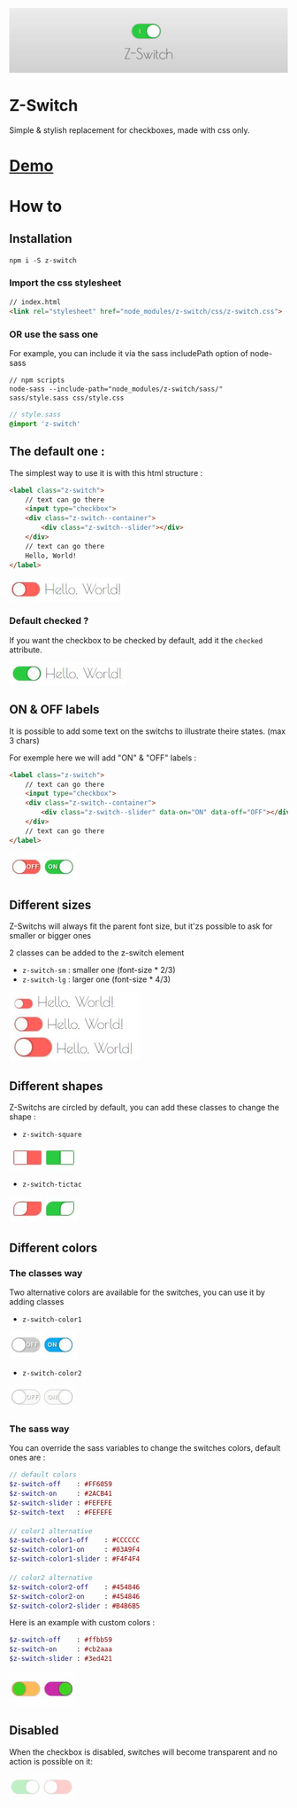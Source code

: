 ![banner](img/banner.png)

# Z-Switch
Simple & stylish replacement for checkboxes, made with css only.

# [Demo](http://blog.caradeuc.info/z-switch)


# How to

## Installation

```
npm i -S z-switch
```

### Import the css stylesheet 

``` html
// index.html
<link rel="stylesheet" href="node_modules/z-switch/css/z-switch.css">
```

### OR use the sass one

For example, you can include it via the sass includePath option of node-sass

```
// npm scripts
node-sass --include-path="node_modules/z-switch/sass/"  sass/style.sass css/style.css
```

```sass
// style.sass
@import 'z-switch'
```


## The default one : 

The simplest way to use it is with this html structure :

```html
<label class="z-switch">
    // text can go there
    <input type="checkbox">
    <div class="z-switch--container">
        <div class="z-switch--slider"></div>
    </div>
    // text can go there
    Hello, World!
</label>
```

![screenshot1](img/screenshot1.jpg)

### Default checked ? 

If you want the checkbox to be checked by default, add it the `checked` attribute.

![screenshot1bis](img/screenshot1bis.jpg)

## ON & OFF labels

It is possible to add some text on the switchs to illustrate theire states. (max 3 chars)

For exemple here we will add "ON" & "OFF" labels : 

```html
<label class="z-switch">
    // text can go there
    <input type="checkbox">
    <div class="z-switch--container">
        <div class="z-switch--slider" data-on="ON" data-off="OFF"></div>
    </div>
    // text can go there
</label>
```

![screenshot3](img/screenshot3.jpg)

## Different sizes

Z-Switchs will always fit the parent font size, but it'zs possible to ask for smaller or bigger ones

2 classes can be added to the z-switch element 

* `z-switch-sm` : smaller one (font-size * 2/3)
* `z-switch-lg` : larger one (font-size * 4/3)

![screenshot2](img/screenshot2.jpg)

## Different shapes

Z-Switchs are circled by default, you can add these classes to change the shape :

* `z-switch-square`

![screenshotSquare](img/screenshotSquare.jpg)

* `z-switch-tictac`

![screenshotTictac](img/screenshotTictac.jpg)



## Different colors


### The classes way

Two alternative colors are available for the switches, you can use it by adding classes 

* `z-switch-color1`

![screenshot4](img/screenshot4.jpg)


* `z-switch-color2`

![screenshot4bis](img/screenshot4bis.jpg)

### The sass way

You can override the sass variables to change the switches colors, default ones are : 

```sass
// default colors
$z-switch-off    : #FF6059
$z-switch-on     : #2ACB41
$z-switch-slider : #FEFEFE
$z-switch-text   : #FEFEFE

// color1 alternative
$z-switch-color1-off    : #CCCCCC
$z-switch-color1-on     : #03A9F4
$z-switch-color1-slider : #F4F4F4

// color2 alternative
$z-switch-color2-off    : #454846
$z-switch-color2-on     : #454846
$z-switch-color2-slider : #B4B6B5
```
Here is an example with custom colors :

```sass
$z-switch-off    : #ffbb59
$z-switch-on     : #cb2aaa
$z-switch-slider : #3ed421
```

![screenshot5](img/screenshot5.jpg)

## Disabled

When the checkbox is disabled, switches will become transparent and no action is possible on it:

![screenshot6](img/screenshot6.jpg)
